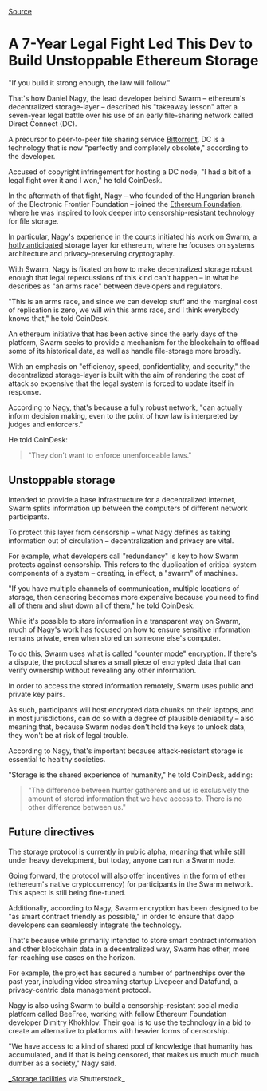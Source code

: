 [Source](https://www.coindesk.com/a-7-year-legal-fight-led-this-dev-to-build-unstoppable-ethereum-storage "Permalink to A 7-Year Legal Fight Led This Dev to Build Unstoppable Ethereum Storage")

# A 7-Year Legal Fight Led This Dev to Build Unstoppable Ethereum Storage

"If you build it strong enough, the law will follow."

That's how Daniel Nagy, the lead developer behind Swarm – ethereum's decentralized storage-layer – described his "takeaway lesson" after a seven-year legal battle over his use of an early file-sharing network called Direct Connect (DC).

A precursor to peer-to-peer file sharing service [Bittorrent][1], DC is a technology that is now "perfectly and completely obsolete," according to the developer.

Accused of copyright infringement for hosting a DC node, "I had a bit of a legal fight over it and I won," he told CoinDesk.

In the aftermath of that fight, Nagy – who founded of the Hungarian branch of the Electronic Frontier Foundation – joined the [Ethereum Foundation][2], where he was inspired to look deeper into censorship-resistant technology for file storage.

In particular, Nagy's experience in the courts initiated his work on Swarm, a [hotly anticipated][3] storage layer for ethereum, where he focuses on systems architecture and privacy-preserving cryptography.

With Swarm, Nagy is fixated on how to make decentralized storage robust enough that legal repercussions of this kind can't happen – in what he describes as "an arms race" between developers and regulators.

"This is an arms race, and since we can develop stuff and the marginal cost of replication is zero, we will win this arms race, and I think everybody knows that," he told CoinDesk.

An ethereum initiative that has been active since the early days of the platform, Swarm seeks to provide a mechanism for the blockchain to offload some of its historical data, as well as handle file-storage more broadly.

With an emphasis on "efficiency, speed, confidentiality, and security," the decentralized storage-layer is built with the aim of rendering the cost of attack so expensive that the legal system is forced to update itself in response.

According to Nagy, that's because a fully robust network, "can actually inform decision making, even to the point of how law is interpreted by judges and enforcers."

He told CoinDesk:

> "They don't want to enforce unenforceable laws."

## Unstoppable storage

Intended to provide a base infrastructure for a decentralized internet, Swarm splits information up between the computers of different network participants.

To protect this layer from censorship – what Nagy defines as taking information out of circulation – decentralization and privacy are vital.

For example, what developers call "redundancy" is key to how Swarm protects against censorship. This refers to the duplication of critical system components of a system – creating, in effect, a "swarm" of machines.

"If you have multiple channels of communication, multiple locations of storage, then censoring becomes more expensive because you need to find all of them and shut down all of them," he told CoinDesk.

While it's possible to store information in a transparent way on Swarm, much of Nagy's work has focused on how to ensure sensitive information remains private, even when stored on someone else's computer.

To do this, Swarm uses what is called "counter mode" encryption. If there's a dispute, the protocol shares a small piece of encrypted data that can verify ownership without revealing any other information.

In order to access the stored information remotely, Swarm uses public and private key pairs.

As such, participants will host encrypted data chunks on their laptops, and in most jurisdictions, can do so with a degree of plausible deniability – also meaning that, because Swarm nodes don't hold the keys to unlock data, they won't be at risk of legal trouble.

According to Nagy, that's important because attack-resistant storage is essential to healthy societies.

"Storage is the shared experience of humanity," he told CoinDesk, adding:

> "The difference between hunter gatherers and us is exclusively the amount of stored information that we have access to. There is no other difference between us."

## Future directives

The storage protocol is currently in public alpha, meaning that while still under heavy development, but today, anyone can run a Swarm node.

Going forward, the protocol will also offer incentives in the form of ether (ethereum's native cryptocurrency) for participants in the Swarm network. This aspect is still being fine-tuned.

Additionally, according to Nagy, Swarm encryption has been designed to be "as smart contract friendly as possible," in order to ensure that dapp developers can seamlessly integrate the technology.

That's because while primarily intended to store smart contract information and other blockchain data in a decentralized way, Swarm has other, more far-reaching use cases on the horizon.

For example, the project has secured a number of partnerships over the past year, including video streaming startup Livepeer and Datafund, a privacy-centric data management protocol.

Nagy is also using Swarm to build a censorship-resistant social media platform called BeeFree, working with fellow Ethereum Foundation developer Dimitry Khokhlov. Their goal is to use the technology in a bid to create an alternative to platforms with heavier forms of censorship.

"We have access to a kind of shared pool of knowledge that humanity has accumulated, and if that is being censored, that makes us much much much dumber as a society," Nagy said.

[_Storage facilities][4] via Shutterstock_

[1]: https://www.coindesk.com/tag/bittorrent/
[2]: https://www.coindesk.com/tag/ethereum-foundation/
[3]: https://www.coindesk.com/ethereums-holy-trinity-takes-shape-swarm-testnet-arrives/
[4]: https://www.shutterstock.com/image-illustration/3d-illustration-server-room-data-center-1085748269?src=DAx1W8Yh9ecfOrCIkJ7iiA-1-63

